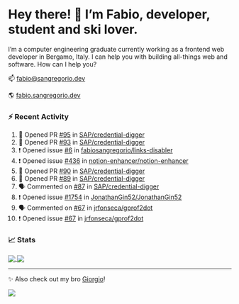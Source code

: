 # Hey there! 👋 I’m Fabio, developer, student and ski lover.

I’m a computer engineering graduate currently working as a frontend web developer in Bergamo, Italy. I can help you with building all-things web and software.
How can I help you?

📫 [fabio@sangregorio.dev](mailto:fabio@sangregorio.dev)

🌎 [fabio.sangregorio.dev](https://fabio.sangregorio.dev)


### :zap: Recent Activity

<!--START_SECTION:activity-->
1. 💪 Opened PR [#95](https://github.com/SAP/credential-digger/pull/95) in [SAP/credential-digger](https://github.com/SAP/credential-digger)
2. 💪 Opened PR [#93](https://github.com/SAP/credential-digger/pull/93) in [SAP/credential-digger](https://github.com/SAP/credential-digger)
3. ❗️ Opened issue [#6](https://github.com/fabiosangregorio/links-disabler/issues/6) in [fabiosangregorio/links-disabler](https://github.com/fabiosangregorio/links-disabler)
4. ❗️ Opened issue [#436](https://github.com/notion-enhancer/notion-enhancer/issues/436) in [notion-enhancer/notion-enhancer](https://github.com/notion-enhancer/notion-enhancer)
5. 💪 Opened PR [#90](https://github.com/SAP/credential-digger/pull/90) in [SAP/credential-digger](https://github.com/SAP/credential-digger)
6. 💪 Opened PR [#89](https://github.com/SAP/credential-digger/pull/89) in [SAP/credential-digger](https://github.com/SAP/credential-digger)
7. 🗣 Commented on [#87](https://github.com/SAP/credential-digger/issues/87) in [SAP/credential-digger](https://github.com/SAP/credential-digger)
8. ❗️ Opened issue [#1754](https://github.com/JonathanGin52/JonathanGin52/issues/1754) in [JonathanGin52/JonathanGin52](https://github.com/JonathanGin52/JonathanGin52)
9. 🗣 Commented on [#67](https://github.com/jrfonseca/gprof2dot/issues/67) in [jrfonseca/gprof2dot](https://github.com/jrfonseca/gprof2dot)
10. ❗️ Opened issue [#67](https://github.com/jrfonseca/gprof2dot/issues/67) in [jrfonseca/gprof2dot](https://github.com/jrfonseca/gprof2dot)
<!--END_SECTION:activity-->

### 📈 Stats


<a href="https://github.com/fabiosangregorio">
  <img align="center" src="https://github-readme-stats.vercel.app/api/top-langs/?username=fabiosangregorio&layout=compact&title_color=24292e&bg_color=ffffff" />
</a>
<a href="https://github.com/fabiosangregorio">
  <img align="center" src="https://github-readme-stats.vercel.app/api?username=fabiosangregorio&show_icons=true&theme=graywhite&count_private=true&hide_rank=true&include_all_commits=true&bg_color=ffffff" />
</a>

<!--
**jamesgeorge007/jamesgeorge007** is a ✨ _special_ ✨ repository because its `README.md` (this file) appears on your GitHub profile.

Here are some ideas to get you started:

- 🌱 I’m currently learning ...
- 👯 I’m looking to collaborate on ...
- 🤔 I’m looking for help with ...
- 💬 Ask me about ...
- 😄 Pronouns: ...
- ⚡ Fun fact: ...
-->

---
✨ Also check out my bro [Giorgio](https://github.com/GiorgioBertolotti)!

![](https://komarev.com/ghpvc/?username=fabiosangregorio)
